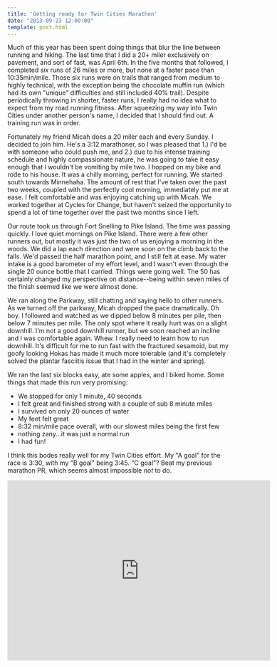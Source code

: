 ```yaml
---
title: 'Getting ready for Twin Cities Marathon'
date: "2013-09-23 12:00:00"
template: post.html
---
```


Much of this year has been spent doing things that blur the line between running and hiking. The last time that I did a 20+ miler exclusively on pavement, and sort of fast, was April 6th. In the five months that followed, I completed *six* runs of 26 miles or more, but none at a faster pace than 10:35min/mile. Those six runs were on trails that ranged from medium to highly technical, with the exception being the chocolate muffin run (which had its own "unique" difficulties and still included 40% trail). Despite periodically throwing in shorter, faster runs, I really had no idea what to expect from my road running fitness. After squeezing my way into Twin Cities under another person's name, I decided that I should find out. A training run was in order.

Fortunately my friend Micah does a 20 miler each and every Sunday. I decided to join him. He's a 3:12 marathoner, so I was pleased that 1.) I'd be with someone who could push me, and 2.) due to his intense training schedule and highly compassionate nature, he was going to take it easy enough that I wouldn't be vomiting by mile two. I hopped on my bike and rode to his house. It was a chilly morning, perfect for running. We started south towards Minnehaha. The amount of rest that I've taken over the past two weeks, coupled with the perfectly cool morning, immediately put me at ease. I felt comfortable and was enjoying catching up with Micah. We worked together at Cycles for Change, but haven't seized the opportunity to spend a lot of time together over the past two months since I left.

Our route took us through Fort Snelling to Pike Island. The time was passing quickly. I love quiet mornings on Pike Island. There were a few other runners out, but mostly it was just the two of us enjoying a morning in the woods. We did a lap each direction and were soon on the climb back to the falls. We'd passed the half marathon point, and I still felt at ease. My water intake is a good barometer of my effort level, and I wasn't even through the single 20 ounce bottle that I carried. Things were going well. The 50 has certainly changed my perspective on distance--being within seven miles of the finish seemed like we were almost done.

We ran along the Parkway, still chatting and saying hello to other runners. As we turned off the parkway, Micah dropped the pace dramatically. Oh boy. I followed and watched as we dipped below 8 minutes per pile, then below 7 minutes per mile. The only spot where it really hurt was on a slight downhill. I'm not a good downhill runner, but we soon reached an incline and I was comfortable again. Whew. I really need to learn how to run downhill. It's difficult for me to run fast with the fractured sesamoid, but my goofy looking Hokas has made it much more tolerable (and it's completely solved the plantar fasciitis issue that I had in the winter and spring). 

We ran the last six blocks easy, ate some apples, and I biked home. Some things that made this run very promising:

- We stopped for only 1 minute, 40 seconds
- I felt great and finished strong with a couple of sub 8 minute miles
- I survived on only 20 ounces of water
- My feet felt great
- 8:32 min/mile pace overall, with our slowest miles being the first few
- nothing zany...it was just a normal run
- I had fun!

I think this bodes really well for my Twin Cities effort. My "A goal" for the race is 3:30, with my "B goal" being 3:45. "C goal"? Beat my previous marathon PR, which seems almost impossible *not* to do.

<iframe height='405' width='590' frameborder='0' allowtransparency='true' scrolling='no' src='http://www.strava.com/activities/84162598/embed/0a0ec0f528eebacfecc91fbe86bfe092b6e229a8'></iframe>